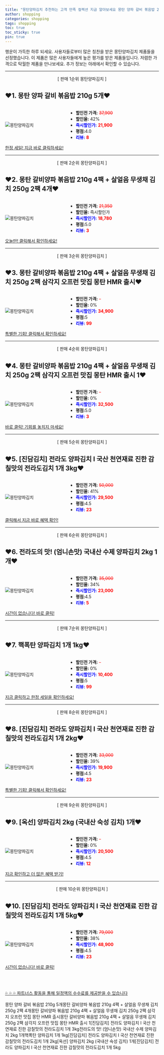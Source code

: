 ```yaml
---
title: "몽탄양파김치 추천하는 고객 만족 컬렉션 지금 알아보세요 몽탄 양파 갈비 볶음밥 210g"
author: shopping
categories: shopping
tags: shopping
toc: true
toc_sticky: true
pin: true
---
```

행운이 가득한 하루 되세요. 사용자들로부터 많은 칭찬을 받은 몽탄양파김치 제품들을 선정했습니다. 이 제품은 많은 사용자들에게 높은 평가를 받은 제품들입니다. 저렴한 가격으로 탁월한 제품을 만나보세요. 추가 정보는 아래에서 확인할 수 있습니다.

---
<p class="toplist" style="margin: 0 auto; display: block; width: fit-content;">[ 판매 1순위 몽탄양파김치 ]</p>

<h2><strong>❤️1. 몽탄 양파 갈비 볶음밥 210g 5개❤️</strong></h2>

<div style="display: flex; align-items: center;">
    <div style="flex: 0.4;">
        <img src="https://thumbnail9.coupangcdn.com/thumbnails/remote/230x230ex/image/vendor_inventory/b282/94e6324ce36f70ee82261425a137c72c8dd81f857a432098e438a2ca2016.jpg" alt="몽탄양파김치" style="max-width: 100%;">
    </div>
    <div style="flex: 0.6; margin-left: 10px;">
        <ul>
            <li><strong>할인전 가격:</strong> <del style="color: red;">37,900</del></li>
            <li><strong>할인율:</strong> 42%</li>
            <li><span style='color:blue'><strong>즉시할인가:</strong></span> <span style='color:red'><strong>21,900</strong></span></li>
            <li><strong>평점:</strong>4.0</li>
            <li><span style='color:blue'><strong>리뷰:</strong></span> <span style='color:red'><strong>8</strong></span></li>
        </ul>
    </div>
</div>
<div class="center">
    <a href="https://selin100587.github.io?lptag=AF9450613&subid=githubio&pageKey=8243700383&traceid=V0-153&itemId=15775270434&vendorItemId=82988530702" class="myButton">
        한정 세일! 지금 바로 클릭하세요!
    </a>
</div>


---
<p class="toplist" style="margin: 0 auto; display: block; width: fit-content;">[ 판매 2순위 몽탄양파김치 ]</p>

<h2><strong>❤️2. 몽탄 갈비양파 볶음밥 210g 4팩 + 살얼음 무생채 김치 250g 2팩 4개❤️</strong></h2>

<div style="display: flex; align-items: center;">
    <div style="flex: 0.4;">
        <img src="https://thumbnail8.coupangcdn.com/thumbnails/remote/230x230ex/image/vendor_inventory/cbff/58a09baf872e015a9362d3d42fb8e6a5dbc3f852d6df30fe3a5dff5fa981.jpg" alt="몽탄양파김치" style="max-width: 100%;">
    </div>
    <div style="flex: 0.6; margin-left: 10px;">
        <ul>
            <li><strong>할인전 가격:</strong> <del style="color: red;">21,350</del></li>
            <li><strong>할인율:</strong> 즉시할인가</li>
            <li><span style='color:blue'><strong>즉시할인가:</strong></span> <span style='color:red'><strong>18,780</strong></span></li>
            <li><strong>평점:</strong>5.0</li>
            <li><span style='color:blue'><strong>리뷰:</strong></span> <span style='color:red'><strong>3</strong></span></li>
        </ul>
    </div>
</div>
<div class="center">
    <a href="https://selin100587.github.io?lptag=AF9450613&subid=githubio&pageKey=6977616906&traceid=V0-153&itemId=17035243142&vendorItemId=90481755460" class="myButton">
        오늘만! 클릭해서 확인하세요!
    </a>
</div>


---
<p class="toplist" style="margin: 0 auto; display: block; width: fit-content;">[ 판매 3순위 몽탄양파김치 ]</p>

<h2><strong>❤️3. 몽탄 갈비양파 볶음밥 210g 4팩 + 살얼음 무생채 김치 250g 2팩 삼각지 오프런 맛집 몽탄 HMR 출시❤️</strong></h2>

<div style="display: flex; align-items: center;">
    <div style="flex: 0.4;">
        <img src="https://thumbnail9.coupangcdn.com/thumbnails/remote/230x230ex/image/vendor_inventory/0c60/a23726bd2470165f8a9295245b390add542ee28ad833350afc0e926b65c2.jpg" alt="몽탄양파김치" style="max-width: 100%;">
    </div>
    <div style="flex: 0.6; margin-left: 10px;">
        <ul>
            <li><strong>할인전 가격:</strong> <del style="color: red;">-</del></li>
            <li><strong>할인율:</strong> 0%</li>
            <li><span style='color:blue'><strong>즉시할인가:</strong></span> <span style='color:red'><strong>34,900</strong></span></li>
            <li><strong>평점:</strong>5</li>
            <li><span style='color:blue'><strong>리뷰:</strong></span> <span style='color:red'><strong>99</strong></span></li>
        </ul>
    </div>
</div>
<div class="center">
    <a href="https://selin100587.github.io?lptag=AF9450613&subid=githubio&pageKey=7802452307&traceid=V0-153&itemId=19121997486&vendorItemId=90725653163" class="myButton">
        특별한 기회! 클릭해서 확인하세요!
    </a>
</div>


---
<p class="toplist" style="margin: 0 auto; display: block; width: fit-content;">[ 판매 4순위 몽탄양파김치 ]</p>

<h2><strong>❤️4. 몽탄 갈비양파 볶음밥 210g 4팩 + 살얼음 무생채 김치 250g 2팩 삼각지 오프런 맛집 몽탄 HMR 출시 1❤️</strong></h2>

<div style="display: flex; align-items: center;">
    <div style="flex: 0.4;">
        <img src="https://thumbnail9.coupangcdn.com/thumbnails/remote/230x230ex/image/vendor_inventory/7492/6d345cfacf2908c2ca0a5f7ef3643fd44817e4cf6f7bfab0f17f95ae6faf.jpg" alt="몽탄양파김치" style="max-width: 100%;">
    </div>
    <div style="flex: 0.6; margin-left: 10px;">
        <ul>
            <li><strong>할인전 가격:</strong> <del style="color: red;">-</del></li>
            <li><strong>할인율:</strong> 0%</li>
            <li><span style='color:blue'><strong>즉시할인가:</strong></span> <span style='color:red'><strong>32,500</strong></span></li>
            <li><strong>평점:</strong>5.0</li>
            <li><span style='color:blue'><strong>리뷰:</strong></span> <span style='color:red'><strong>3</strong></span></li>
        </ul>
    </div>
</div>
<div class="center">
    <a href="https://selin100587.github.io?lptag=AF9450613&subid=githubio&pageKey=7792778740&traceid=V0-153&itemId=17569021977&vendorItemId=90481938825" class="myButton">
        바로 클릭! 기회를 놓치지 마세요!
    </a>
</div>


---
<p class="toplist" style="margin: 0 auto; display: block; width: fit-content;">[ 판매 5순위 몽탄양파김치 ]</p>

<h2><strong>❤️5. [진담김치] 전라도 양파김치 I 국산 천연재료 진한 감칠맛의 전라도김치 1개 3kg❤️</strong></h2>

<div style="display: flex; align-items: center;">
    <div style="flex: 0.4;">
        <img src="https://thumbnail9.coupangcdn.com/thumbnails/remote/230x230ex/image/vendor_inventory/69f9/55e46380278be05c5ede3440b6be15a52e2402d4c04978c7c00e877fefa8.jpg" alt="몽탄양파김치" style="max-width: 100%;">
    </div>
    <div style="flex: 0.6; margin-left: 10px;">
        <ul>
            <li><strong>할인전 가격:</strong> <del style="color: red;">50,000</del></li>
            <li><strong>할인율:</strong> 41%</li>
            <li><span style='color:blue'><strong>즉시할인가:</strong></span> <span style='color:red'><strong>29,500</strong></span></li>
            <li><strong>평점:</strong>4.5</li>
            <li><span style='color:blue'><strong>리뷰:</strong></span> <span style='color:red'><strong>23</strong></span></li>
        </ul>
    </div>
</div>
<div class="center">
    <a href="https://selin100587.github.io?lptag=AF9450613&subid=githubio&pageKey=7770126406&traceid=V0-153&itemId=20974526025&vendorItemId=88039461613" class="myButton">
        클릭해서 지금 바로 혜택 확인!
    </a>
</div>


---
<p class="toplist" style="margin: 0 auto; display: block; width: fit-content;">[ 판매 6순위 몽탄양파김치 ]</p>

<h2><strong>❤️6. 전라도의 맛! (엄니손맛) 국내산 수제 양파김치 2kg 1개❤️</strong></h2>

<div style="display: flex; align-items: center;">
    <div style="flex: 0.4;">
        <img src="https://thumbnail7.coupangcdn.com/thumbnails/remote/230x230ex/image/vendor_inventory/bee1/d6b2ba5bec815c4900e3540e57e690f32d3760dfb8dfa3d5db3738140e7e.jpg" alt="몽탄양파김치" style="max-width: 100%;">
    </div>
    <div style="flex: 0.6; margin-left: 10px;">
        <ul>
            <li><strong>할인전 가격:</strong> <del style="color: red;">35,000</del></li>
            <li><strong>할인율:</strong> 34%</li>
            <li><span style='color:blue'><strong>즉시할인가:</strong></span> <span style='color:red'><strong>23,000</strong></span></li>
            <li><strong>평점:</strong>4.5</li>
            <li><span style='color:blue'><strong>리뷰:</strong></span> <span style='color:red'><strong>5</strong></span></li>
        </ul>
    </div>
</div>
<div class="center">
    <a href="https://selin100587.github.io?lptag=AF9450613&subid=githubio&pageKey=7996614220&traceid=V0-153&itemId=22247076002&vendorItemId=89292868365" class="myButton">
        시간이 없습니다! 바로 클릭!
    </a>
</div>


---
<p class="toplist" style="margin: 0 auto; display: block; width: fit-content;">[ 판매 7순위 몽탄양파김치 ]</p>

<h2><strong>❤️7. 핵폭탄 양파김치 1개 1kg❤️</strong></h2>

<div style="display: flex; align-items: center;">
    <div style="flex: 0.4;">
        <img src="https://thumbnail10.coupangcdn.com/thumbnails/remote/230x230ex/image/vendor_inventory/e0d8/f69c3d9ff52d6d52091ea42695ae35cf2438249e781b67e0bc006529ded4.jpg" alt="몽탄양파김치" style="max-width: 100%;">
    </div>
    <div style="flex: 0.6; margin-left: 10px;">
        <ul>
            <li><strong>할인전 가격:</strong> <del style="color: red;">-</del></li>
            <li><strong>할인율:</strong> 0%</li>
            <li><span style='color:blue'><strong>즉시할인가:</strong></span> <span style='color:red'><strong>10,400</strong></span></li>
            <li><strong>평점:</strong>5</li>
            <li><span style='color:blue'><strong>리뷰:</strong></span> <span style='color:red'><strong>99</strong></span></li>
        </ul>
    </div>
</div>
<div class="center">
    <a href="https://selin100587.github.io?lptag=AF9450613&subid=githubio&pageKey=8187629214&traceid=V0-153&itemId=23417982535&vendorItemId=90445023033" class="myButton">
        지금 클릭하고 한정 세일을 확인하세요!
    </a>
</div>


---
<p class="toplist" style="margin: 0 auto; display: block; width: fit-content;">[ 판매 8순위 몽탄양파김치 ]</p>

<h2><strong>❤️8. [진담김치] 전라도 양파김치 I 국산 천연재료 진한 감칠맛의 전라도김치 1개 2kg❤️</strong></h2>

<div style="display: flex; align-items: center;">
    <div style="flex: 0.4;">
        <img src="https://thumbnail9.coupangcdn.com/thumbnails/remote/230x230ex/image/vendor_inventory/69f9/55e46380278be05c5ede3440b6be15a52e2402d4c04978c7c00e877fefa8.jpg" alt="몽탄양파김치" style="max-width: 100%;">
    </div>
    <div style="flex: 0.6; margin-left: 10px;">
        <ul>
            <li><strong>할인전 가격:</strong> <del style="color: red;">33,000</del></li>
            <li><strong>할인율:</strong> 39%</li>
            <li><span style='color:blue'><strong>즉시할인가:</strong></span> <span style='color:red'><strong>19,900</strong></span></li>
            <li><strong>평점:</strong>4.5</li>
            <li><span style='color:blue'><strong>리뷰:</strong></span> <span style='color:red'><strong>23</strong></span></li>
        </ul>
    </div>
</div>
<div class="center">
    <a href="https://selin100587.github.io?lptag=AF9450613&subid=githubio&pageKey=7770126406&traceid=V0-153&itemId=20974526024&vendorItemId=88039461601" class="myButton">
        특별한 기회! 클릭해서 확인하세요!
    </a>
</div>


---
<p class="toplist" style="margin: 0 auto; display: block; width: fit-content;">[ 판매 9순위 몽탄양파김치 ]</p>

<h2><strong>❤️9. [옥선] 양파김치 2kg (국내산 숙성 김치) 1개❤️</strong></h2>

<div style="display: flex; align-items: center;">
    <div style="flex: 0.4;">
        <img src="https://thumbnail7.coupangcdn.com/thumbnails/remote/230x230ex/image/vendor_inventory/0f52/3858c1dc4c5598ed3a133da8758c3ff1968d56b1b181de1b44865aa51e22.jpg" alt="몽탄양파김치" style="max-width: 100%;">
    </div>
    <div style="flex: 0.6; margin-left: 10px;">
        <ul>
            <li><strong>할인전 가격:</strong> <del style="color: red;">-</del></li>
            <li><strong>할인율:</strong> 0%</li>
            <li><span style='color:blue'><strong>즉시할인가:</strong></span> <span style='color:red'><strong>20,500</strong></span></li>
            <li><strong>평점:</strong>4.5</li>
            <li><span style='color:blue'><strong>리뷰:</strong></span> <span style='color:red'><strong>12</strong></span></li>
        </ul>
    </div>
</div>
<div class="center">
    <a href="https://selin100587.github.io?lptag=AF9450613&subid=githubio&pageKey=7830879966&traceid=V0-153&itemId=18343099756&vendorItemId=85487271721" class="myButton">
        지금 확인하고 더 많은 혜택 받기!
    </a>
</div>


---
<p class="toplist" style="margin: 0 auto; display: block; width: fit-content;">[ 판매 10순위 몽탄양파김치 ]</p>

<h2><strong>❤️10. [진담김치] 전라도 양파김치 I 국산 천연재료 진한 감칠맛의 전라도김치 1개 5kg❤️</strong></h2>

<div style="display: flex; align-items: center;">
    <div style="flex: 0.4;">
        <img src="https://thumbnail9.coupangcdn.com/thumbnails/remote/230x230ex/image/vendor_inventory/69f9/55e46380278be05c5ede3440b6be15a52e2402d4c04978c7c00e877fefa8.jpg" alt="몽탄양파김치" style="max-width: 100%;">
    </div>
    <div style="flex: 0.6; margin-left: 10px;">
        <ul>
            <li><strong>할인전 가격:</strong> <del style="color: red;">79,000</del></li>
            <li><strong>할인율:</strong> 38%</li>
            <li><span style='color:blue'><strong>즉시할인가:</strong></span> <span style='color:red'><strong>48,900</strong></span></li>
            <li><strong>평점:</strong>4.5</li>
            <li><span style='color:blue'><strong>리뷰:</strong></span> <span style='color:red'><strong>23</strong></span></li>
        </ul>
    </div>
</div>
<div class="center">
    <a href="https://selin100587.github.io?lptag=AF9450613&subid=githubio&pageKey=7770126406&traceid=V0-153&itemId=20974526026&vendorItemId=88039461620" class="myButton">
        시간이 없습니다! 바로 클릭!
    </a>
</div>

<br><br><br>[💦 💦 💦 파트너스 활동을 통해 일정액의 수수료를 제공받을 수 있습니다](https://link.coupang.com/a/bcpT2c)<br><br>몽탄 양파 갈비 볶음밥 210g 5개몽탄 갈비양파 볶음밥 210g 4팩 + 살얼음 무생채 김치 250g 2팩 4개몽탄 갈비양파 볶음밥 210g 4팩 + 살얼음 무생채 김치 250g 2팩 삼각지 오프런 맛집 몽탄 HMR 출시몽탄 갈비양파 볶음밥 210g 4팩 + 살얼음 무생채 김치 250g 2팩 삼각지 오프런 맛집 몽탄 HMR 출시 1[진담김치] 전라도 양파김치 I 국산 천연재료 진한 감칠맛의 전라도김치 1개 3kg전라도의 맛! (엄니손맛) 국내산 수제 양파김치 2kg 1개핵폭탄 양파김치 1개 1kg[진담김치] 전라도 양파김치 I 국산 천연재료 진한 감칠맛의 전라도김치 1개 2kg[옥선] 양파김치 2kg (국내산 숙성 김치) 1개[진담김치] 전라도 양파김치 I 국산 천연재료 진한 감칠맛의 전라도김치 1개 5kg